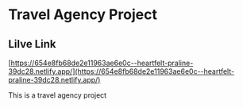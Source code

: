 # Travel Agency Project

## Lilve Link

[https://654e8fb68de2e11963ae6e0c--heartfelt-praline-39dc28.netlify.app/](https://654e8fb68de2e11963ae6e0c--heartfelt-praline-39dc28.netlify.app/)

This is a travel agency project